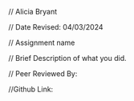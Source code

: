 // Alicia Bryant

 // Date Revised: 04/03/2024

 // Assignment name 

 // Brief Description of what you did. 

 // Peer Reviewed By:

 //Github Link:
